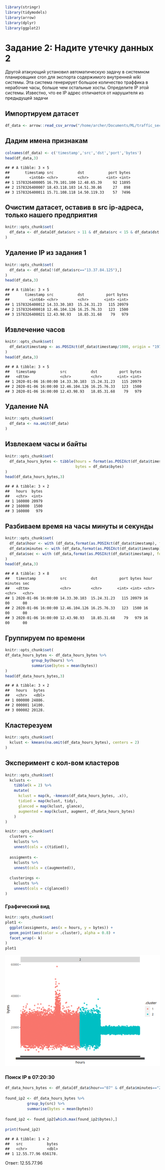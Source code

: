 ``` r
library(stringr)
library(tidymodels)
library(arrow)
library(dplyr)
library(ggplot2)
```

# Задание 2: Надите утечку данных 2

Другой атакующий установил автоматическую задачу в системном
планировщике cron для экспорта содержимого внутренней wiki системы. Эта
система генерирует большое количество траффика в нерабочие часы, больше
чем остальные хосты. Определите IP этой системы. Известно, что ее IP
адрес отличается от нарушителя из предыдущей задачи

## Импортируем датасет

``` r
df_data <- arrow::read_csv_arrow("/home/archer/Documents/ML/traffic_security.csv")
```

## Дадим имена признакам

``` r
colnames(df_data) <- c('timestamp','src','dst','port','bytes')
head(df_data,3)
```

    ## # A tibble: 3 × 5
    ##       timestamp src           dst           port bytes
    ##         <int64> <chr>         <chr>        <int> <int>
    ## 1 1578326400005 16.79.101.100 12.48.65.39     92 11895
    ## 2 1578326400007 18.43.118.103 14.51.30.86     27   898
    ## 3 1578326400011 15.71.108.118 14.50.119.33    57  7496

## Очистим датасет, оставив в src ip-адреса, только нашего предприятия

``` r
knitr::opts_chunk$set(
  df_data <- df_data[df_data$src > 11 & df_data$src < 15 & df_data$dst < 11 | df_data$dst > 15, ]
)
```

## Удаление IP из задания 1

``` r
knitr::opts_chunk$set(
  df_data <- df_data[!(df_data$src=="13.37.84.125"),]
)
head(df_data,3)
```

    ## # A tibble: 3 × 5
    ##       timestamp src           dst          port bytes
    ##         <int64> <chr>         <chr>       <int> <int>
    ## 1 1578326400012 14.33.30.103  15.24.31.23   115 20979
    ## 2 1578326400018 12.46.104.126 16.25.76.33   123  1500
    ## 3 1578326400021 12.43.98.93   18.85.31.68    79   979

## Извлечение часов

``` r
knitr::opts_chunk$set(
  df_data$timestamp <- as.POSIXct(df_data$timestamp/1000, origin = "1970-01-01", tz = "GMT")
)
head(df_data,3) 
```

    ## # A tibble: 3 × 5
    ##   timestamp           src           dst          port bytes
    ##   <dttm>              <chr>         <chr>       <int> <int>
    ## 1 2020-01-06 16:00:00 14.33.30.103  15.24.31.23   115 20979
    ## 2 2020-01-06 16:00:00 12.46.104.126 16.25.76.33   123  1500
    ## 3 2020-01-06 16:00:00 12.43.98.93   18.85.31.68    79   979

## Удаление NA

``` r
knitr::opts_chunk$set(
  df_data <- na.omit(df_data)
)
```

## Извлекаем часы и байты

``` r
knitr::opts_chunk$set(
  df_data_hours_bytes <- tibble(hours = format(as.POSIXct(df_data$timestamp), format = "%H%M%S"),
                                bytes = df_data$bytes)
)
head(df_data_hours_bytes,3)
```

    ## # A tibble: 3 × 2
    ##   hours  bytes
    ##   <chr>  <int>
    ## 1 160000 20979
    ## 2 160000  1500
    ## 3 160000   979

## Разбиваем время на часы минуты и секунды

``` r
knitr::opts_chunk$set(
  df_data$hour <- with (df_data,format(as.POSIXct(df_data$timestamp), format = "%H")),
  df_data$minutes <- with (df_data,format(as.POSIXct(df_data$timestamp), format = "%M")),
  df_data$sec <- with (df_data,format(as.POSIXct(df_data$timestamp), format = "%S"))
)
head(df_data,3)
```

    ## # A tibble: 3 × 8
    ##   timestamp           src           dst          port bytes hour  minutes sec  
    ##   <dttm>              <chr>         <chr>       <int> <int> <chr> <chr>   <chr>
    ## 1 2020-01-06 16:00:00 14.33.30.103  15.24.31.23   115 20979 16    00      00   
    ## 2 2020-01-06 16:00:00 12.46.104.126 16.25.76.33   123  1500 16    00      00   
    ## 3 2020-01-06 16:00:00 12.43.98.93   18.85.31.68    79   979 16    00      00

## Группируем по времени

``` r
knitr::opts_chunk$set(
df_data_hours_bytes <- df_data_hours_bytes %>%
            group_by(hours) %>%
            summarise(bytes = mean(bytes))
)
head(df_data_hours_bytes,3)
```

    ## # A tibble: 3 × 2
    ##   hours   bytes
    ##   <chr>   <dbl>
    ## 1 000000 24886.
    ## 2 000001 14100.
    ## 3 000002 20128.

## Кластерезуем

``` r
knitr::opts_chunk$set(
  kclust <- kmeans(na.omit(df_data_hours_bytes), centers = 2)
)
```

## Эксперимент с кол-вом кластеров

``` r
knitr::opts_chunk$set(
  kclusts <-
    tibble(k = 2) %>%
    mutate(
      kclust = map(k, ~kmeans(df_data_hours_bytes, .x)),
      tidied = map(kclust, tidy),
      glanced = map(kclust, glance),
      augmented = map(kclust, augment, df_data_hours_bytes)
    )
)
```

``` r
knitr::opts_chunk$set(
  clusters <-
    kclusts %>%
    unnest(cols = c(tidied)),
  
  assigments <-
    kclusts %>%
    unnest(cols = c(augmented)),
    
  clusterings <-
    kclusts %>%
    unnest(cols = c(glanced))
)
```

### Графический вид

``` r
knitr::opts_chunk$set(
plot1 <-
  ggplot(assigments, aes(x = hours, y = bytes)) +
  geom_point(aes(color = .cluster), alpha = 0.8) +
  facet_wrap(~ k)
)
plot1
```

![](lab2_files/figure-markdown_github/unnamed-chunk-14-1.png)

### Поиск IP в 07:20:30

``` r
df_data_hours_bytes <- df_data[df_data$hour=="07" & df_data$minutes=="20" & df_data$sec=="30",]

found_ip2 <- df_data_hours_bytes %>%
          group_by(src) %>%
          summarise(bytes = mean(bytes))

found_ip2 <- found_ip2[which.max(found_ip2$bytes),]

print(found_ip2) 
```

    ## # A tibble: 1 × 2
    ##   src           bytes
    ##   <chr>         <dbl>
    ## 1 12.55.77.96 656178.

Ответ: 12.55.77.96
